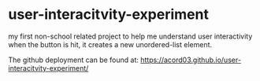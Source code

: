 # user-interacitvity-experiment
my first non-school related project to help me understand user interactivity
when the button is hit, it creates a new unordered-list element.

The github deployment can be found at: 
https://acord03.github.io/user-interacitvity-experiment/
